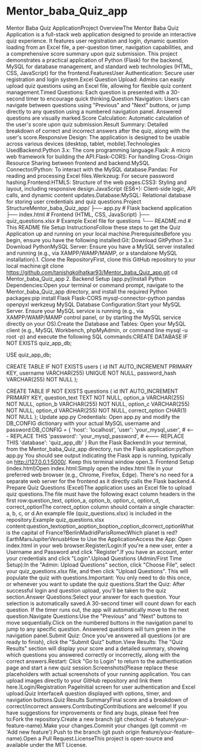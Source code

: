 # Mentor_baba_Quiz_app

Mentor Baba Quiz ApplicationProject OverviewThe Mentor Baba Quiz Application is a full-stack web application designed to provide an interactive quiz experience. It features user registration and login, dynamic question loading from an Excel file, a per-question timer, navigation capabilities, and a comprehensive score summary upon quiz submission. This project demonstrates a practical application of Python (Flask) for the backend, MySQL for database management, and standard web technologies (HTML, CSS, JavaScript) for the frontend.FeaturesUser Authentication: Secure user registration and login system.Excel Question Upload: Admins can easily upload quiz questions using an Excel file, allowing for flexible quiz content management.Timed Questions: Each question is presented with a 30-second timer to encourage quick thinking.Question Navigation: Users can navigate between questions using "Previous" and "Next" buttons, or jump directly to any question using a numbered navigation panel. Answered questions are visually marked.Score Calculation: Automatic calculation of the user's score upon quiz submission.Result Summary: Detailed breakdown of correct and incorrect answers after the quiz, along with the user's score.Responsive Design: The application is designed to be usable across various devices (desktop, tablet, mobile).Technologies UsedBackend:Python 3.x: The core programming language.Flask: A micro web framework for building the API.Flask-CORS: For handling Cross-Origin Resource Sharing between frontend and backend.MySQL Connector/Python: To interact with the MySQL database.Pandas: For reading and processing Excel files.Werkzeug: For secure password hashing.Frontend:HTML5: Structure of the web pages.CSS3: Styling and layout, including responsive design.JavaScript (ES6+): Client-side logic, API calls, and dynamic content updates.Database:MySQL: Relational database for storing user credentials and quiz questions.Project StructureMentor_baba_Quiz_app/
├── app.py                  # Flask backend application
├── index.html              # Frontend (HTML, CSS, JavaScript)
├── quiz_questions.xlsx     # Example Excel file for questions
└── README.md               # This README file
Setup InstructionsFollow these steps to get the Quiz Application up and running on your local machine.PrerequisitesBefore you begin, ensure you have the following installed:Git: Download GitPython 3.x: Download PythonMySQL Server: Ensure you have a MySQL server installed and running (e.g., via XAMPP/WAMP/MAMP, or a standalone MySQL installation).1. Clone the RepositoryFirst, clone this GitHub repository to your local machine:git clone https://github.com/tanishqkolhatkar93/Mentor_baba_Quiz_app.git
cd Mentor_baba_Quiz_app
2. Backend Setup (app.py)Install Python Dependencies:Open your terminal or command prompt, navigate to the Mentor_baba_Quiz_app directory, and install the required Python packages:pip install Flask Flask-CORS mysql-connector-python pandas openpyxl werkzeug
MySQL Database Configuration:Start your MySQL Server. Ensure your MySQL service is running (e.g., via XAMPP/WAMP/MAMP control panel, or by starting the MySQL service directly on your OS).Create the Database and Tables: Open your MySQL client (e.g., MySQL Workbench, phpMyAdmin, or command line mysql -u root -p) and execute the following SQL commands:CREATE DATABASE IF NOT EXISTS quiz_app_db;

USE quiz_app_db;

CREATE TABLE IF NOT EXISTS users (
    id INT AUTO_INCREMENT PRIMARY KEY,
    username VARCHAR(255) UNIQUE NOT NULL,
    password_hash VARCHAR(255) NOT NULL
);

CREATE TABLE IF NOT EXISTS questions (
    id INT AUTO_INCREMENT PRIMARY KEY,
    question_text TEXT NOT NULL,
    option_a VARCHAR(255) NOT NULL,
    option_b VARCHAR(255) NOT NULL,
    option_c VARCHAR(255) NOT NULL,
    option_d VARCHAR(255) NOT NULL,
    correct_option CHAR(1) NOT NULL
);
Update app.py Credentials: Open app.py and modify the DB_CONFIG dictionary with your actual MySQL username and password:DB_CONFIG = {
    'host': 'localhost',
    'user': 'your_mysql_user',        # <--- REPLACE THIS
    'password': 'your_mysql_password', # <--- REPLACE THIS
    'database': 'quiz_app_db'
}
Run the Flask Backend:In your terminal, from the Mentor_baba_Quiz_app directory, run the Flask application:python app.py
You should see output indicating the Flask app is running, typically on http://127.0.0.1:5000/. Keep this terminal window open.3. Frontend Setup (index.html)Open index.html:Simply open the index.html file in your preferred web browser (e.g., Chrome, Firefox, Edge). There's no need for a separate web server for the frontend as it directly calls the Flask backend.4. Prepare Quiz Questions (Excel)The application uses an Excel file to upload quiz questions.The file must have the following exact column headers in the first row:question_text, option_a, option_b, option_c, option_d, correct_optionThe correct_option column should contain a single character: a, b, c, or d.An example file (quiz_questions.xlsx) is included in the repository.Example quiz_questions.xlsx content:question_textoption_aoption_boption_coption_dcorrect_optionWhat is the capital of France?BerlinMadridParisRomecWhich planet is red?EarthMarsJupiterVenusbHow to Use the ApplicationAccess the App: Open index.html in your web browser.Register/Login:If you're a new user, enter a Username and Password and click "Register".If you have an account, enter your credentials and click "Login".Upload Questions (Admin/First Time Setup):In the "Admin: Upload Questions" section, click "Choose File", select your quiz_questions.xlsx file, and then click "Upload Questions". This will populate the quiz with questions.Important: You only need to do this once, or whenever you want to update the quiz questions.Start the Quiz: After successful login and question upload, you'll be taken to the quiz section.Answer Questions:Select your answer for each question. Your selection is automatically saved.A 30-second timer will count down for each question. If the timer runs out, the app will automatically move to the next question.Navigate Questions:Use the "Previous" and "Next" buttons to move sequentially.Click on the numbered buttons in the navigation panel to jump to any specific question. Answered questions will turn green in the navigation panel.Submit Quiz: Once you've answered all questions (or are ready to finish), click the "Submit Quiz" button.View Results: The "Quiz Results" section will display your score and a detailed summary, showing which questions you answered correctly or incorrectly, along with the correct answers.Restart: Click "Go to Login" to return to the authentication page and start a new quiz session.Screenshots(Please replace these placeholders with actual screenshots of your running application. You can upload images directly to your GitHub repository and link them here.)Login/Registration PageInitial screen for user authentication and Excel upload.Quiz InterfaceA question displayed with options, timer, and navigation buttons.Quiz Results SummaryFinal score and a breakdown of correct/incorrect answers.ContributingContributions are welcome! If you have suggestions for improvements or find any bugs, please feel free to:Fork the repository.Create a new branch (git checkout -b feature/your-feature-name).Make your changes.Commit your changes (git commit -m 'Add new feature').Push to the branch (git push origin feature/your-feature-name).Open a Pull Request.LicenseThis project is open-source and available under the MIT License.
